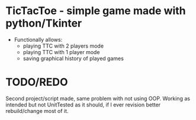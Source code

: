 # TicTacToe - simple game made with python/Tkinter

- Functionally allows:
  - playing TTC with 2 players mode
  - playing TTC with 1 player mode
  - saving graphical history of played games


# TODO/REDO
Second project/script made, same problem with not using OOP.
Working as intended but not UnitTested as it should, 
if I ever revision better rebuild/change most of it.